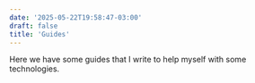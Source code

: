 ```yaml
---
date: '2025-05-22T19:58:47-03:00'
draft: false
title: 'Guides'
---
```

Here we have some guides that I write to help myself with some technologies.
